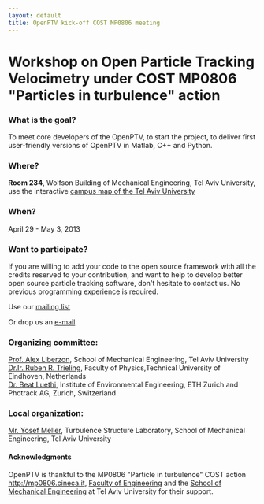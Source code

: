 ```yaml
---
layout: default
title: OpenPTV kick-off COST MP0806 meeting
---
```


# Workshop on Open Particle Tracking Velocimetry under COST MP0806 "Particles in turbulence" action


### What is the goal?

To meet core developers of the OpenPTV, to start the project, to deliver first user-friendly versions of OpenPTV in Matlab, C++ and Python. 

### Where?

**Room 234**, Wolfson Building of Mechanical Engineering, Tel Aviv University, use the interactive [campus map of the Tel Aviv University](http://www2.tau.ac.il/map/unimaple1.asp)

### When? 

April 29 - May 3, 2013


### Want to participate?

If you are willing to add your code to the open source framework with all the credits reserved to your contribution, and want to help to develop better open source particle tracking software, don't hesitate to contact us. No previous programming experience is required. 

Use our [mailing list](https://groups.google.com/forum/#!forum/openptv)

Or drop us an [e-mail](openptv@gmail.com)



### Organizing committee:
[Prof. Alex Liberzon](http://www.eng.tau.ac.il/~alexlib), School of Mechanical Engineering, Tel Aviv University  
[Dr.Ir. Ruben R. Trieling](http://www.tue.nl/en/employee/ep/e/d/ep-uid/19871076/ep-tab/3/), Faculty of Physics,Technical University of Eindhoven,  Netherlands  
[Dr. Beat Luethi](http://www.ifu.ethz.ch/GWH/people/Luethi/index_EN), Institute of Environmental Engineering, ETH Zurich and Photrack AG, Zurich, Switzerland

### Local organization:
[Mr. Yosef Meller](http://www.eng.tau.ac.il/~tsl/people/yosef_meller.html), Turbulence Structure Laboratory, School of Mechanical Engineering, Tel Aviv University


#### Acknowledgments
OpenPTV is thankful to the MP0806 "Particle in turbulence" COST action <http://mp0806.cineca.it>, [Faculty of Engineering](http://www.eng.tau.ac.il/index.php?option=com_content&view=frontpage&Itemid=423&language=en-GB)  and the [School of Mechanical Engineering](http://www.eng.tau.ac.il/index.php?option=com_content&view=article&id=195&Itemid=193&language=en-GB) at Tel Aviv University for their support.


